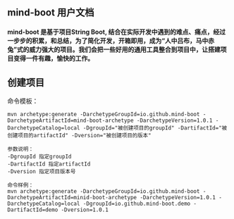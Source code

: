 ## mind-boot 用户文档
#### mind-boot 是基于项目String Boot, 结合在实际开发中遇到的难点、痛点，经过一步步的积累，和总结，为了简化开发，开箱即用，成为“人中吕布，马中赤兔”式的威力强大的项目。我们会把一些好用的通用工具整合到项目中，让搭建项目变得一件有趣，愉快的工作。

## 创建项目
命令模板：
```
mvn archetype:generate -DarchetypeGroupId=io.github.mind-boot -DarchetypeArtifactId=mind-boot-archetype -DarchetypeVersion=1.0.1 -DarchetypeCatalog=local -DgroupId="被创建项目的groupId" -DartifactId="被创建项目的artifactId" -Dversion="被创建项目的版本"

参数说明：
-DgroupId 指定groupId
-DartifactId 指定artifactId
-Dversion 指定项目版本号

命令样例：
mvn archetype:generate -DarchetypeGroupId=io.github.mind-boot -DarchetypeArtifactId=minid-boot-archetype -DarchetypeVersion=1.0.1 -DarchetypeCatalog=local -DgroupId=io.github.mind-boot.demo -DartifactId=demo -Dversion=1.0.1
```